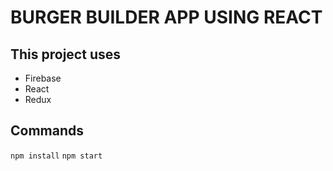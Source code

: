 # BURGER BUILDER APP USING REACT

## This project uses
* Firebase
* React
* Redux

## Commands
`npm install`
`npm start`
